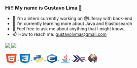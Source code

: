 ### Hi!! My name is Gustavo Lima 🤗

- 🔭 I'm a intern currently working on @Liferay with back-end
- 🌱 I’m currently learning more about Java and Elasticsearch
- 💬 Feel free to ask me about anything that I might know... 
- 📫 How to reach me: gustavolvma@gmail.com

<div>
  <a href="https://github.com/gustavolimav">
  <img height="180em" src="https://github-readme-stats.vercel.app/api?username=gustavolimav&show_icons=true&theme=dracula&include_all_commits=true&count_private=true"/>
  <img height="240em" src="https://github-readme-stats.vercel.app/api/top-langs/?username=gustavolimav&layout=compact&langs_count=7&theme=dracula"/>
</div>
<div style="display: inline_block"><br>
  <img align="center" alt="Guga-HTML" height="30" width="40" src="https://raw.githubusercontent.com/devicons/devicon/master/icons/html5/html5-original.svg">
  <img align="center" alt="Guga-CSS" height="30" width="40" src="https://raw.githubusercontent.com/devicons/devicon/master/icons/css3/css3-original.svg">
  <img align="center" alt="Guga-Python" height="30" width="40" src="https://raw.githubusercontent.com/devicons/devicon/master/icons/python/python-original.svg">
  <img align="center" alt="Guga-C" height="30" width="40" src="https://raw.githubusercontent.com/devicons/devicon/master/icons/c/c-original.svg">
  <img align="center" alt="Guga-Java" height="30" width="40" src="https://raw.githubusercontent.com/devicons/devicon/master/icons/java/java-original.svg">
  <img align="center" alt="Guga-Haskell" height="30" width="40" src="https://raw.githubusercontent.com/devicons/devicon/master/icons/haskell/haskell-original.svg">
  <img align="center" alt="Guga-Jenkins" height="30" width="40" src="https://raw.githubusercontent.com/devicons/devicon/master/icons/jenkins/jenkins-original.svg">

